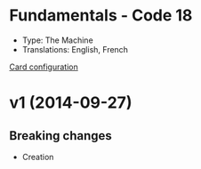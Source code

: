 # Fundamentals - Code 18

* Type: The Machine
* Translations: English, French

[Card configuration](code-18.md)

<a name="1"></a>
# v1 (2014-09-27)

## Breaking changes

- Creation